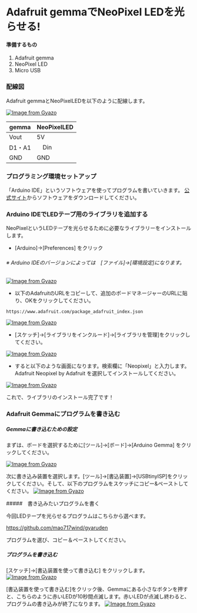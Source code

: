 #  Adafruit  gemmaでNeoPixel LEDを光らせる!

#### 準備するもの
1. Adafruit gemma
2. NeoPixel LED
3. Micro USB

### 配線図

Adafruit gemmaとNeoPixelLEDを以下のように配線します。

[![Image from Gyazo](https://i.gyazo.com/2a20767b0a63c83195495d191eccc965.png)](https://gyazo.com/2a20767b0a63c83195495d191eccc965)

| gemma  |  NeoPixelLED |
|---|---|
| Vout  |  5V |   
| D1・A1 |　Din   |   
|  GND | GND  |   



### プログラミング環境セットアップ

「Arduino IDE」というソフトウェアを使ってプログラムを書いていきます。 [公式サイト](https://www.arduino.cc/en/Main/Software#)からソフトウェアをダウンロードしてください。

### Arduino IDEでLEDテープ用のライブラリを追加する

NeoPixelというLEDテープを光らせるために必要なライブラリーをインストールします。

* [Arduino]→[Preferences] をクリック
###### ※ Arduino IDEのバージョンによっては　[ファイル]→[環境設定]になります。

[![Image from Gyazo](https://i.gyazo.com/b96cb8bddfe6a7280b4691b7fa4b9fc0.gif)](https://gyazo.com/b96cb8bddfe6a7280b4691b7fa4b9fc0)

* 以下のAdafruitのURLをコピーして、追加のボードマネージャーのURLに貼り、OKをクリックしてください。

`https://www.adafruit.com/package_adafruit_index.json`

[![Image from Gyazo](https://i.gyazo.com/3ecc10f542ccb09d554e101c53af6d4d.png)](https://gyazo.com/3ecc10f542ccb09d554e101c53af6d4d)


* [スケッチ]→[ライブラリをインクルード]→[ライブラリを管理]をクリックしてください。

[![Image from Gyazo](https://i.gyazo.com/5ab321f971312021e5e3260a9ddb6f15.gif)](https://gyazo.com/5ab321f971312021e5e3260a9ddb6f15)


* すると以下のような画面になります。検索欄に「Neopixel」と入力します。Adafruit Neopixel by Adafruit を選択してインストールしてください。


[![Image from Gyazo](https://i.gyazo.com/eaf57ed9371763d70b8e544fd15b66ff.png)](https://gyazo.com/eaf57ed9371763d70b8e544fd15b66ff)


これで、ライブラリのインストール完了です！

### Adafruit Gemmaにプログラムを書き込む

##### Gemmaに書き込むための設定

まずは、ボードを選択するために[ツール]→[ボード]→[Arduino Gemma] をクリックしてください。

[![Image from Gyazo](https://i.gyazo.com/5cafc0b4f8f87cd8eeab9631ac62b599.png)](https://gyazo.com/5cafc0b4f8f87cd8eeab9631ac62b599)

次に書き込み装置を選択します。[ツール]→[書込装置]→[USBtinyISP]をクリックしてください。そして、以下のプログラムをスケッチにコピー&ペーストしてください。
[![Image from Gyazo](https://i.gyazo.com/b571d43b040071bc3da7fd49dddf46e1.png)](https://gyazo.com/b571d43b040071bc3da7fd49dddf46e1)

#####　書き込みたいプログラムを書く

今回LEDテープを光らせるプログラムはこちらから選べます。

https://github.com/mao717wind/gyaruden

プログラムを選び、コピー＆ペーストしてください。






##### プログラムを書き込む
[スケッチ]→[書込装置を使って書き込む] をクリックします。
[![Image from Gyazo](https://i.gyazo.com/9ab8f7993a9181d75d51f5badf182647.png)](https://gyazo.com/9ab8f7993a9181d75d51f5badf182647)


[書込装置を使って書き込む]をクリック後、Gemmaにある小さなボタンを押すと、こちらのように赤いLEDが10秒間点滅します。赤いLEDが点滅し終わると、プログラムの書き込みが終了になります。
[![Image from Gyazo](https://i.gyazo.com/a1920b51bc85df9a41beb97888945557.gif)](https://gyazo.com/a1920b51bc85df9a41beb97888945557)

